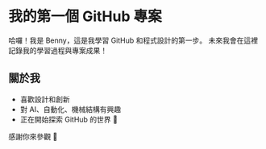 # 我的第一個 GitHub 專案

哈囉！我是 Benny，這是我學習 GitHub 和程式設計的第一步。
未來我會在這裡記錄我的學習過程與專案成果！

## 關於我
- 喜歡設計和創新
- 對 AI、自動化、機械結構有興趣
- 正在開始探索 GitHub 的世界 🚀

感謝你來參觀 🙌

